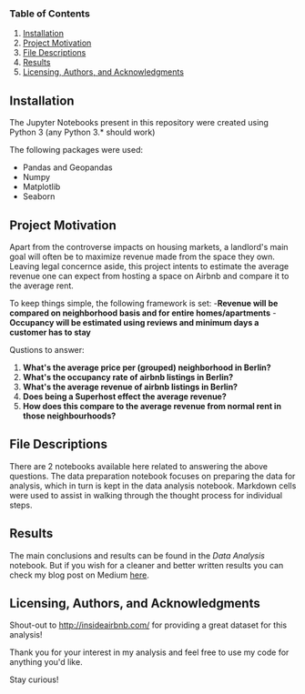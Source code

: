 ### Table of Contents

1. [Installation](#installation)
2. [Project Motivation](#motivation)
3. [File Descriptions](#descriptions)
4. [Results](#results)
5. [Licensing, Authors, and Acknowledgments](#licensing)

## Installation<a name="installation"></a>

The Jupyter Notebooks present in this repository were created using Python 3 (any Python 3.* should work)

The following packages were used:

- Pandas and Geopandas
- Numpy
- Matplotlib
- Seaborn

## Project Motivation<a name="motivation"></a>

Apart from the controverse impacts on housing markets, a landlord's main goal will often be to maximize revenue made from the space they own.
Leaving legal concernce aside, this project intents to estimate the average revenue one can expect from hosting a space on Airbnb and compare it to the average rent.

To keep things simple, the following framework is set:
-**Revenue will be compared on neighborhood basis and for entire homes/apartments**
-**Occupancy will be estimated using reviews and minimum days a customer has to stay**

Qustions to answer:
1. **What's the average price per (grouped) neighborhood in Berlin?**
2. **What's the occupancy rate of airbnb listings in Berlin?**
3. **What's the average revenue of airbnb listings in Berlin?**
4. **Does being a Superhost effect the average revenue?**
5. **How does this compare to the average revenue from normal rent in those neighbourhoods?**

## File Descriptions<a name="descriptions"></a>

There are 2 notebooks available here related to answering the above questions. 
The data preparation notebook focuses on preparing the data for analysis, which in turn is kept in the data analysis notebook.
Markdown cells were used to assist in walking through the thought process for individual steps.

## Results<a name="results"></a>

The main conclusions and results can be found in the *Data Analysis* notebook. 
But if you wish for a cleaner and better written results you can check my blog post on Medium [here](https://medium.com/p/5d78d828a69f/edit).

## Licensing, Authors, and Acknowledgments<a name="licensing"></a>

Shout-out to http://insideairbnb.com/ for providing a great dataset for this analysis! 

Thank you for your interest in my analysis and feel free to use my code for anything you'd like. 

Stay curious!